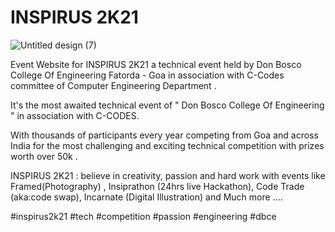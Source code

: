# INSPIRUS 2K21

![Untitled design (7)](https://user-images.githubusercontent.com/63893110/139539815-34ca78f7-d0f7-4a77-b7a7-503480281828.png)


Event Website for INSPIRUS 2K21 a technical event held by Don Bosco College Of Engineering Fatorda - Goa in association with C-Codes committee of Computer Engineering Department .


It's the most awaited technical event of " Don Bosco College Of Engineering " in association with C-CODES.

With thousands of participants every year competing from Goa and across India for the most challenging and exciting technical competition with prizes worth over 50k .

INSPIRUS 2K21 : believe in creativity, passion and hard work with events like Framed(Photography) , Insiprathon (24hrs live  Hackathon), Code Trade (aka:code swap), Incarnate (Digital Illustration) and Much more ....




#inspirus2k21 #tech #competition #passion #engineering #dbce
